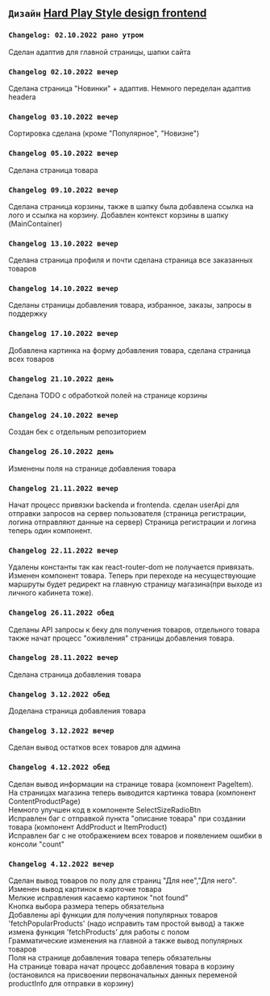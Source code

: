 ## `Дизайн` [Hard Play Style design frontend](https://www.figma.com/file/1MzMsx8iIXiny0JiTU57GC/HARD-STYLE?node-id=0%3A1&t=xyAAhYMgM3C9LVcr-1)
### `Changelog: 02.10.2022 рано утром`
Сделан адаптив для главной страницы, шапки сайта
### `Changelog 02.10.2022 вечер`
Сделана страница "Новинки" + адаптив. Немного переделан адаптив headera
### `Changelog 03.10.2022 вечер`
Сортировка сделана (кроме "Популярное", "Новизне")
### `Changelog 05.10.2022 вечер`
Сделана страница товара
### `Changelog 09.10.2022 вечер`
Сделана страница корзины, также в шапку была добавлена ссылка на лого и ссылка на корзину. Добавлен контекст корзины в шапку (MainContainer)
### `Changelog 13.10.2022 вечер`
Сделана страница профиля и почти сделана страница все заказанных товаров
### `Changelog 14.10.2022 вечер`
Сделаны страницы добавления товара, избранное, заказы, запросы в поддержку
### `Changelog 17.10.2022 вечер`
Добавлена картинка на форму добавления товара, сделана страница всех товаров
### `Changelog 21.10.2022 день`
Сделана TODO с обработкой полей на странице корзины
### `Changelog 24.10.2022 вечер`
Создан бек с отдельным репозиторием
### `Changelog 26.10.2022 день`
Изменены поля на странице добавления товара
### `Changelog 21.11.2022 вечер`
Начат процесс привязки backenda и frontenda.
сделан userApi для отправки запросов на сервер пользователя (страница регистрации, логина отправляют данные на сервер)
Страница регистрации и логина теперь один компонент.
### `Changelog 22.11.2022 вечер`
Удалены константы так как react-router-dom не получается привязать.
Изменен компонент товара.
Теперь при переходе на несуществующие маршруты будет редирект на главную страницу магазина(при выходе из личного кабинета тоже).
### `Changelog 26.11.2022 обед`
Сделаны API запросы к беку для получения товаров, отдельного товара также начат процесс "оживления" страницы добавления товара.
### `Changelog 28.11.2022 вечер`
Сделана страница добавления товара
### `Changelog 3.12.2022 обед`
Доделана страница добавления товара
### `Changelog 3.12.2022 вечер`
Сделан вывод остатков всех товаров для админа
### `Changelog 4.12.2022 обед`
Сделан вывод информации на странице товара (компонент PageItem).
<br>На страницах магазина теперь выводится картинка товара (компонент ContentProductPage)
<br>Немного улучшен код в компоненте SelectSizeRadioBtn
<br>Исправлен баг с отправкой пункта "описание товара" при создании товара (компонент AddProduct и ItemProduct)
<br>Исправлен баг с не отображением всех товаров и появлением ошибки в консоли "count"
### `Changelog 4.12.2022 вечер`
Сделан вывод товаров по полу для страниц "Для нее","Для него".
<br>Изменен вывод картинок в карточке товара
<br>Мелкие исправления касаемо картинок "not found"
<br>Кнопка выбора размера теперь обязательна
<br>Добавлены api функции для получения популярных товаров 'fetchPopularProducts' (надо исправить там простой вывод) а также измена функция 'fetchProducts' для работы с полом 
<br>Грамматические изменения на главной а также вывод популярных товаров
<br>Поля на странице добавления товара теперь обязательны
<br>На странице товара начат процесс добавления товара в корзину (остановился на присвоении первоначальных данных переменой productInfo для отправки в корзину)